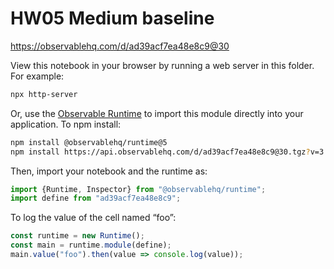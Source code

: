 # HW05 Medium baseline

https://observablehq.com/d/ad39acf7ea48e8c9@30

View this notebook in your browser by running a web server in this folder. For
example:

~~~sh
npx http-server
~~~

Or, use the [Observable Runtime](https://github.com/observablehq/runtime) to
import this module directly into your application. To npm install:

~~~sh
npm install @observablehq/runtime@5
npm install https://api.observablehq.com/d/ad39acf7ea48e8c9@30.tgz?v=3
~~~

Then, import your notebook and the runtime as:

~~~js
import {Runtime, Inspector} from "@observablehq/runtime";
import define from "ad39acf7ea48e8c9";
~~~

To log the value of the cell named “foo”:

~~~js
const runtime = new Runtime();
const main = runtime.module(define);
main.value("foo").then(value => console.log(value));
~~~
